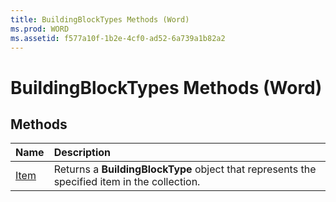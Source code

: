 ```yaml
---
title: BuildingBlockTypes Methods (Word)
ms.prod: WORD
ms.assetid: f577a10f-1b2e-4cf0-ad52-6a739a1b82a2
---
```



# BuildingBlockTypes Methods (Word)

## Methods



|**Name**|**Description**|
|:-----|:-----|
|[Item](buildingblocktypes-item-method-word.md)|Returns a  **BuildingBlockType** object that represents the specified item in the collection.|

